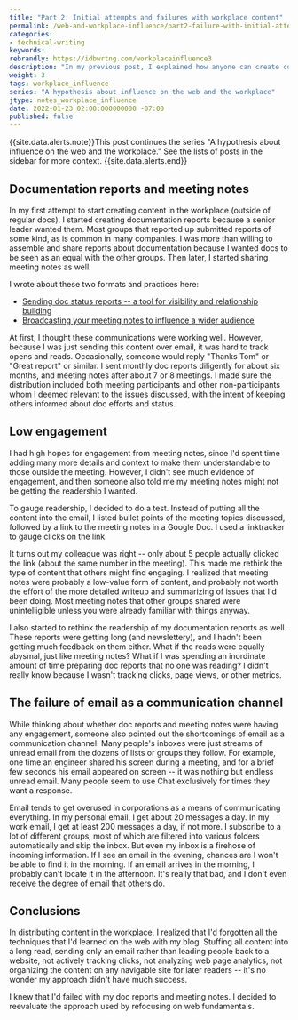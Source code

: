 ```yaml
---
title: "Part 2: Initial attempts and failures with workplace content"
permalink: /web-and-workplace-influence/part2-failure-with-initial-attempts.html
categories:
- technical-writing
keywords:
rebrandly: https://idbwrtng.com/workplaceinfluence3
description: "In my previous post, I explained how anyone can create content and broadcast it on the web, gathering up an audience and building a reputation of expertise. I wondered if these techniques could be implemented in the workplace. In my initial attempt to create content in the workplace, I focused on two efforts: (1) creating documentation reports and (2) sharing meeting notes. The efforts sort of failed because I didn't remember some web fundamentals."
weight: 3
tags: workplace_influence
series: "A hypothesis about influence on the web and the workplace"
jtype: notes_workplace_influence
date: 2022-01-23 02:00:000000000 -07:00
published: false
---
```


{{site.data.alerts.note}}This post continues the series "A hypothesis about influence on the web and the workplace." See the lists of posts in the sidebar for more context. {{site.data.alerts.end}}

## Documentation reports and meeting notes

In my first attempt to start creating content in the workplace (outside of regular docs), I started creating documentation reports because a senior leader wanted them. Most groups that reported up submitted reports of some kind, as is common in many companies. I was more than willing to assemble and share reports about documentation because I wanted docs to be seen as an equal with the other groups. Then later, I started sharing meeting notes as well.

I wrote about these two formats and practices here:

* [Sending doc status reports -- a tool for visibility and relationship building](/learnapidoc/docapis_status_reports.html)
* [Broadcasting your meeting notes to influence a wider audience](/learnapidoc/docapis_meeting_notes.html#what-if-sensitive-topics-are-discussed-during-the-meeting)

At first, I thought these communications were working well. However, because I was just sending this content over email, it was hard to track opens and reads. Occasionally, someone would reply "Thanks Tom" or "Great report" or similar. I sent monthly doc reports diligently for about six months, and meeting notes after about 7 or 8 meetings. I made sure the distribution included both meeting participants and other non-participants whom I deemed relevant to the issues discussed, with the intent of keeping others informed about doc efforts and status.

## Low engagement

I had high hopes for engagement from meeting notes, since I'd spent time adding many more details and context to make them understandable to those outside the meeting. However, I didn't see much evidence of engagement, and then someone also told me my meeting notes might not be getting the readership I wanted.

To gauge readership, I decided to do a test. Instead of putting all the content into the email, I listed bullet points of the meeting topics discussed, followed by a link to the meeting notes in a Google Doc. I used a linktracker to gauge clicks on the link.

It turns out my colleague was right -- only about 5 people actually clicked the link (about the same number in the meeting). This made me rethink the type of content that others might find engaging. I realized that meeting notes were probably a low-value form of content, and probably not worth the effort of the more detailed writeup and summarizing of issues that I'd been doing. Most meeting notes that other groups shared were unintelligible unless you were already familiar with things anyway.

I also started to rethink the readership of my documentation reports as well. These reports were getting long (and newslettery), and I hadn't been getting much feedback on them either. What if the reads were equally abysmal, just like meeting notes? What if I was spending an inordinate amount of time preparing doc reports that no one was reading? I didn't really know because I wasn't tracking clicks, page views, or other metrics.

## The failure of email as a communication channel

While thinking about whether doc reports and meeting notes were having any engagement, someone also pointed out the shortcomings of email as a communication channel. Many people's inboxes were just streams of unread email from the dozens of lists or groups they follow. For example, one time an engineer shared his screen during a meeting, and for a brief few seconds his email appeared on screen -- it was nothing but endless unread email. Many people seem to use Chat exclusively for times they want a response.

Email tends to get overused in corporations as a means of communicating everything. In my personal email, I get about 20 messages a day. In my work email, I get at least 200 messages a day, if not more. I subscribe to a lot of different groups, most of which are filtered into various folders automatically and skip the inbox. But even my inbox is a firehose of incoming information. If I see an email in the evening, chances are I won't be able to find it in the morning. If an email arrives in the morning, I probably can't locate it in the afternoon. It's really that bad, and I don't even receive the degree of email that others do.

## Conclusions

In distributing content in the workplace, I realized that I'd forgotten all the techniques that I'd learned on the web with my blog. Stuffing all content into a long read, sending only an email rather than leading people back to a website, not actively tracking clicks, not analyzing web page analytics, not organizing the content on any navigable site for later readers -- it's no wonder my approach didn't have much success.

I knew that I'd failed with my doc reports and meeting notes. I decided to reevaluate the approach used by refocusing on web fundamentals.
